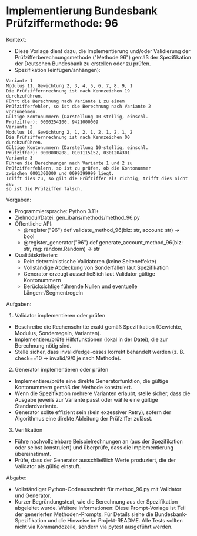 # Implementierung Bundesbank Prüfziffermethode: 96

Kontext:
- Diese Vorlage dient dazu, die Implementierung und/oder Validierung der Prüfzifferberechnungsmethode ("Methode 96") gemäß der Spezifikation der Deutschen Bundesbank zu erstellen oder zu prüfen.
- Spezifikation (einfügen/anhängen):

```Text
Variante 1
Modulus 11, Gewichtung 2, 3, 4, 5, 6, 7, 8, 9, 1
Die Prüfziffernrechnung ist nach Kennzeichen 19
durchzuführen.
Führt die Berechnung nach Variante 1 zu einem
Prüfzifferfehler, so ist die Berechnung nach Variante 2
vorzunehmen.
Gültige Kontonummern (Darstellung 10-stellig, einschl.
Prüfziffer): 0000254100, 9421000009
Variante 2
Modulus 10, Gewichtung 2, 1, 2, 1, 2, 1, 2, 1, 2
Die Prüfziffernrechnung ist nach Kennzeichen 00
durchzuführen.
Gültige Kontonummern (Darstellung 10-stellig, einschl.
Prüfziffer): 0000000208, 0101115152, 0301204301
Variante 3
Führen die Berechnungen nach Variante 1 und 2 zu
Prüfzifferfehlern, so ist zu prüfen, ob die Kontonummer
zwischen 0001300000 und 0099399999 liegt.
Trifft dies zu, so gilt die Prüfziffer als richtig; trifft dies nicht zu,
so ist die Prüfziffer falsch.
```

Vorgaben:
- Programmiersprache: Python 3.11+
- Zielmodul/Datei: gen_ibans/methods/method_96.py
- Öffentliche API:
  - @register("96") def validate_method_96(blz: str, account: str) -> bool
  - @register_generator("96") def generate_account_method_96(blz: str, rng: random.Random) -> str
- Qualitätskriterien:
  - Rein deterministische Validatoren (keine Seiteneffekte)
  - Vollständige Abdeckung von Sonderfällen laut Spezifikation
  - Generator erzeugt ausschließlich laut Validator gültige Kontonummern
  - Berücksichtige führende Nullen und eventuelle Längen-/Segmentregeln

Aufgaben:
1) Validator implementieren oder prüfen
- Beschreibe die Rechenschritte exakt gemäß Spezifikation (Gewichte, Modulus, Sonderregeln, Varianten).
- Implementiere/prüfe Hilfsfunktionen (lokal in der Datei), die zur Berechnung nötig sind.
- Stelle sicher, dass invalid/edge-cases korrekt behandelt werden (z. B. check==10 -> invalid/9/0 je nach Methode).

2) Generator implementieren oder prüfen
- Implementiere/prüfe eine direkte Generatorfunktion, die gültige Kontonummern gemäß der Methode konstruiert.
- Wenn die Spezifikation mehrere Varianten erlaubt, stelle sicher, dass die Ausgabe jeweils zur Variante passt oder wähle eine gültige Standardvariante.
- Generator sollte effizient sein (kein exzessiver Retry), sofern der Algorithmus eine direkte Ableitung der Prüfziffer zulässt.

3) Verifikation
- Führe nachvollziehbare Beispielrechnungen an (aus der Spezifikation oder selbst konstruiert) und überprüfe, dass die Implementierung übereinstimmt.
- Prüfe, dass der Generator ausschließlich Werte produziert, die der Validator als gültig einstuft.

Abgabe:
- Vollständiger Python-Codeausschnitt für method_96.py mit Validator und Generator.
- Kurzer Begründungstext, wie die Berechnung aus der Spezifikation abgeleitet wurde.
Weitere Informationen: Diese Prompt-Vorlage ist Teil der generierten Methoden-Prompts. Für Details siehe die Bundesbank-Spezifikation und die Hinweise im Projekt-README.
Alle Tests sollten nicht via Kommandozeile, sondern via pytest ausgeführt werden.
